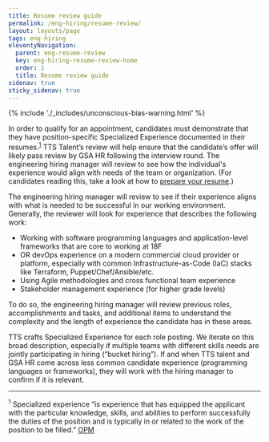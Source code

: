 ```yaml
---
title: Resume review guide
permalink: /eng-hiring/resume-review/
layout: layouts/page
tags: eng-hiring
eleventyNavigation: 
  parent: eng-resume-review
  key: eng-hiring-resume-review-home
  order: 1
  title: Resume review guide
sidenav: true
sticky_sidenav: true
---
```


{% include './_includes/unconscious-bias-warning.html' %}

In order to qualify for an appointment, candidates must demonstrate that they have position-specific Specialized Experience documented in their resumes.<sup>[1](#footnote-1)</sup> TTS Talent’s review will help ensure that the candidate’s offer will likely pass review by GSA HR following the interview round. The engineering hiring manager will review to see how the individual's experience would align with needs of the team or organization. (For candidates reading this, take a look at how to [prepare your resume](https://join.tts.gsa.gov/resume/).)

The engineering hiring manager will review to see if their experience aligns with what is needed to be successful in our working environment. Generally, the reviewer will look for experience that describes the following work: 

* Working with software programming languages and application-level frameworks that are core to working at 18F
* OR devOps experience on a modern commercial cloud provider or platform, especially with common Infrastructure-as-Code (IaC) stacks like Terraform, Puppet/Chef/Ansible/etc.
* Using Agile methodologies and cross functional team experience
* Stakeholder management experience (for higher grade levels)

To do so, the engineering hiring manager will review previous roles, accomplishments and tasks, and additional items to understand the complexity and the length of experience the candidate has in these areas.

TTS crafts Specialized Experience for each role posting. We iterate on this broad description, especially if multiple teams with different skills needs are jointly participating in hiring (“bucket hiring”). If and when TTS talent and GSA HR come across less common candidate experience (programming languages or frameworks), they will work with the hiring manager to confirm if it is relevant.

<hr />

<a id="footnote-1"></a><sup>1</sup> Specialized experience “is experience that has equipped the applicant with the particular knowledge, skills, and abilities to perform successfully the duties of the position and is typically in or related to the work of the position to be filled.” [OPM](https://www.opm.gov/policy-data-oversight/classification-qualifications/general-schedule-qualification-policies/#url=exp)
